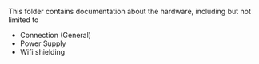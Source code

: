 This folder contains documentation about the hardware, including but not limited to
- Connection (General)
- Power Supply
- Wifi shielding

